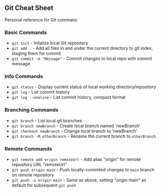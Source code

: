 ## Git Cheat Sheet

Personal reference for Git commans

### Basic Commands
* `git init` - Initalize local Git repository
* `git add .` - Add all files in and under the current directory to git index, staging them for commit
* `git commit -m "Message"` - Commit changes to local repo with commit message

### Info Commands
* `git status` - Display current status of local working directory/repository
* `git log` - List commit history
* `git log --oneline` - List commit history, compact format

### Branching Commands
* `git branch` - List local git branches
* `git branch newBranch` - Create local branch named 'newBranch'
* `git checkout newBranch` - Change local branch to 'newBranch'
* `git branch -M otherBranch` - Rename the current branch to `otherBranch`

### Remote Commands
* `git remote add origin remoteUrl` - Add alias "origin" for remote repository URL "remoteUrl"
* `git push origin main` - Push locally-commited changes to `main` branch on remote repository
* `git push -u origin main` - Same as above, setting "origin main" as default for subsequent `git push`
